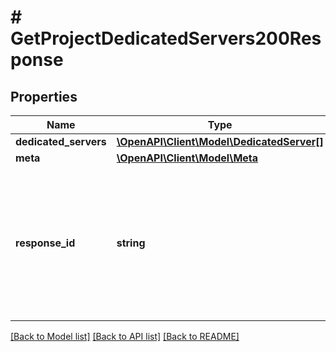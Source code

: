 # # GetProjectDedicatedServers200Response

## Properties

Name | Type | Description | Notes
------------ | ------------- | ------------- | -------------
**dedicated_servers** | [**\OpenAPI\Client\Model\DedicatedServer[]**](DedicatedServer.md) |  |
**meta** | [**\OpenAPI\Client\Model\Meta**](Meta.md) |  |
**response_id** | **string** | Идентификатор запроса, который можно указывать при обращении в службу технической поддержки, чтобы помочь определить проблему. |

[[Back to Model list]](../../README.md#models) [[Back to API list]](../../README.md#endpoints) [[Back to README]](../../README.md)
